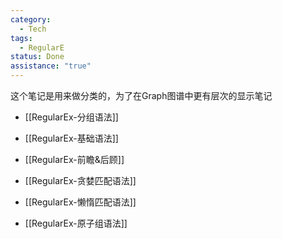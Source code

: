 ```yaml
---
category:
  - Tech
tags:
  - RegularE
status: Done
assistance: "true"
---
```


这个笔记是用来做分类的，为了在Graph图谱中更有层次的显示笔记

- [[RegularEx-分组语法]]

- [[RegularEx-基础语法]]

- [[RegularEx-前瞻&后顾]]

- [[RegularEx-贪婪匹配语法]]

- [[RegularEx-懒惰匹配语法]]

- [[RegularEx-原子组语法]]